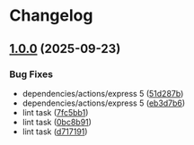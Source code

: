 # Changelog

## [1.0.0](https://github.com/STARTcloud/armor_private/compare/v0.7.7...v1.0.0) (2025-09-23)


### Bug Fixes

* dependencies/actions/express 5 ([51d287b](https://github.com/STARTcloud/armor_private/commit/51d287bf583096d17ddd2688afc9271a80f85e3e))
* dependencies/actions/express 5 ([eb3d7b6](https://github.com/STARTcloud/armor_private/commit/eb3d7b6a6337ccf2941b7068118c64f8166d5e30))
* lint task ([7fc5bb1](https://github.com/STARTcloud/armor_private/commit/7fc5bb1fd218dda9a2698c223dabf574b5203cc1))
* lint task ([0bc8b91](https://github.com/STARTcloud/armor_private/commit/0bc8b91e53ca24aaffcc0dff753f51107d5fdbe0))
* lint task ([d717191](https://github.com/STARTcloud/armor_private/commit/d7171913439cee6833a004a3c5a5cf244b2bdab1))
